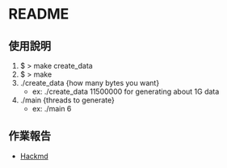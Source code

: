 # README

## 使用說明

1. $ > make create_data
2. $ > make 
3. ./create_data {how many bytes you want}
   - ex: ./create_data 11500000 for generating about 1G data
4. ./main {threads to generate}
   - ex: ./main 6

## 作業報告
- [Hackmd](https://hackmd.io/@jonec76/os-hw2)